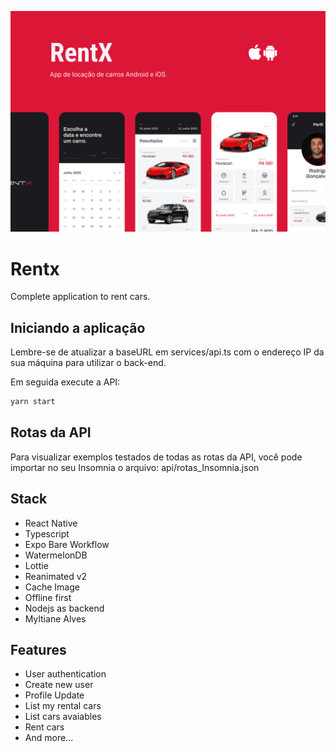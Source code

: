 ![App Screenshot](.github/cover.png)

# Rentx
Complete application to rent cars.

## Iniciando a aplicação
Lembre-se de atualizar a baseURL em services/api.ts com o endereço IP da sua máquina para utilizar o back-end.

Em seguida execute a API:

```bash
yarn start
```

## Rotas da API
Para visualizar exemplos testados de todas as rotas da API, você pode importar no seu Insomnia o arquivo: api/rotas_Insomnia.json 


## Stack

- React Native
- Typescript
- Expo Bare Workflow
- WatermelonDB
- Lottie
- Reanimated v2
- Cache Image
- Offline first
- Nodejs as backend
- Myltiane Alves

## Features

- User authentication 
- Create new user
- Profile Update
- List my rental cars
- List cars avaiables
- Rent cars
- And more...

